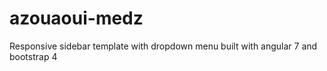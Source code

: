 # azouaoui-medz
Responsive sidebar template with dropdown menu built with angular 7 and bootstrap 4
